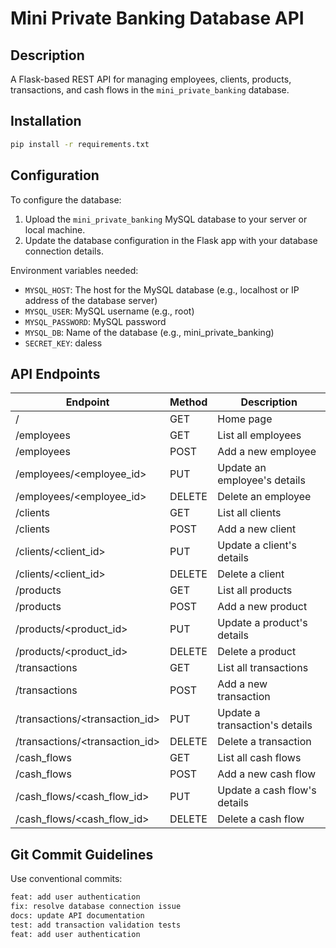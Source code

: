# Mini Private Banking Database API

## Description
A Flask-based REST API for managing employees, clients, products, transactions, and cash flows in the `mini_private_banking` database.

## Installation
```bash
pip install -r requirements.txt
```

## Configuration
To configure the database:
1. Upload the ```mini_private_banking``` MySQL database to your server or local machine.
2. Update the database configuration in the Flask app with your database connection details.

Environment variables needed:
- ```MYSQL_HOST```: The host for the MySQL database (e.g., localhost or IP address of the database server)
- ```MYSQL_USER```: MySQL username (e.g., root)
- ```MYSQL_PASSWORD```: MySQL password
- ```MYSQL_DB```: Name of the database (e.g., mini_private_banking)
- ```SECRET_KEY```: daless


## API Endpoints
| Endpoint | Method | Description |
|----------|--------|-------------|
| /	| GET	| Home page |
| /employees	| GET	| List all employees |
| /employees	| POST	| Add a new employee |
| /employees/<employee_id>	| PUT	| Update an employee's details |
| /employees/<employee_id>	| DELETE	| Delete an employee |
| /clients	| GET	| List all clients |
| /clients	| POST	| Add a new client |
| /clients/<client_id>	| PUT	| Update a client's details |
| /clients/<client_id>	| DELETE	| Delete a client |
| /products	| GET	| List all products |
| /products	| POST	| Add a new product |
| /products/<product_id>	| PUT	| Update a product's details |
| /products/<product_id>	| DELETE	| Delete a product |
| /transactions	| GET	| List all transactions |
| /transactions	| POST	| Add a new transaction |
| /transactions/<transaction_id>	| PUT	| Update a transaction's details |
| /transactions/<transaction_id>	| DELETE	| Delete a transaction |
| /cash_flows	| GET	| List all cash flows |
| /cash_flows	| POST	| Add a new cash flow |
| /cash_flows/<cash_flow_id>	| PUT	| Update a cash flow's details |
| /cash_flows/<cash_flow_id>	| DELETE	| Delete a cash flow |

## Git Commit Guidelines
Use conventional commits:
```bash
feat: add user authentication
fix: resolve database connection issue
docs: update API documentation
test: add transaction validation tests
feat: add user authentication
```